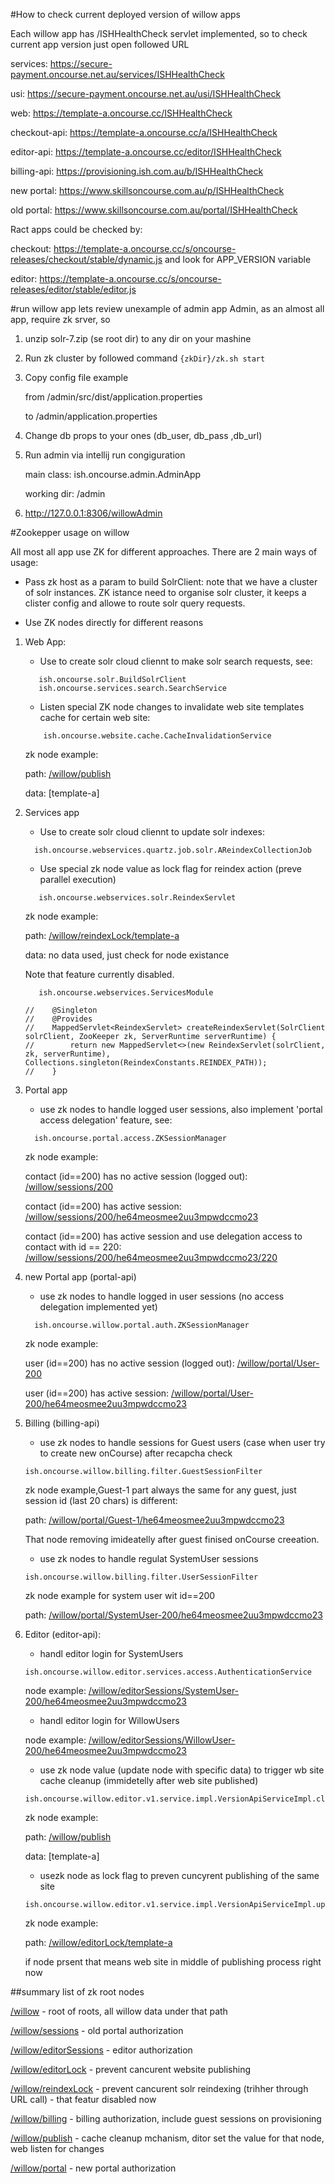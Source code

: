 #How to check current deployed version of willow apps

Each willow app has  /ISHHealthCheck servlet implemented, so to check current app version just open followed URL 

services:
https://secure-payment.oncourse.net.au/services/ISHHealthCheck

usi:
https://secure-payment.oncourse.net.au/usi/ISHHealthCheck

web:
https://template-a.oncourse.cc/ISHHealthCheck

checkout-api:
https://template-a.oncourse.cc/a/ISHHealthCheck

editor-api:
https://template-a.oncourse.cc/editor/ISHHealthCheck

billing-api:
https://provisioning.ish.com.au/b/ISHHealthCheck

new portal:
https://www.skillsoncourse.com.au/p/ISHHealthCheck

old portal:
https://www.skillsoncourse.com.au/portal/ISHHealthCheck

Ract apps could be checked by:

checkout:
https://template-a.oncourse.cc/s/oncourse-releases/checkout/stable/dynamic.js
and look for APP_VERSION variable

editor:
https://template-a.oncourse.cc/s/oncourse-releases/editor/stable/editor.js

#run willow app
lets review unexample of admin app
Admin, as an almost all app, require zk srver, so
1. unzip solr-7.zip (se root dir) to any dir on your mashine
2. Run zk cluster by followed command
`{zkDir}/zk.sh start`
3. Copy config file example

    from /admin/src/dist/application.properties
   
    to /admin/application.properties
4. Change db props to your ones (db_user, db_pass ,db_url)
5. Run admin via intellij run congiguration

    main class: ish.oncourse.admin.AdminApp

    working dir: /admin
6. http://127.0.0.1:8306/willowAdmin

#Zookepper usage on willow

All most all app use ZK for different approaches. There are 2 main ways of usage:
   
   - Pass zk host as a param to build SolrClient: note that we have a cluster of solr instances. ZK istance need to
organise solr cluster, it keeps a clister config and allowe to route solr query requests.

   - Use ZK nodes directly for different reasons


   1. Web App:
      - Use to create solr cloud cliennt to make solr search requests, see:
      ```
         ish.oncourse.solr.BuildSolrClient
         ish.oncourse.services.search.SearchService
      ```
      - Listen special ZK node changes to invalidate web site templates cache for certain web site:
      ```
          ish.oncourse.website.cache.CacheInvalidationService
      ```
      zk node example:

      path: [/willow/publish]()

      data: [template-a]


   2. Services app
   
      - Use to create solr cloud cliennt to update solr indexes:
      ```
        ish.oncourse.webservices.quartz.job.solr.AReindexCollectionJob
      ```
      - Use special zk node value as lock flag for reindex action (preve parallel execution) 
      ``` 
         ish.oncourse.webservices.solr.ReindexServlet
      ```
      zk node example:
   
      path: [/willow/reindexLock/template-a]()
   
      data: no data used, just check for node existance
         
      Note that feature currently disabled.
      ```
         ish.oncourse.webservices.ServicesModule
      
      //	@Singleton
      //	@Provides
      //	MappedServlet<ReindexServlet> createReindexServlet(SolrClient solrClient, ZooKeeper zk, ServerRuntime serverRuntime) {
      //		return new MappedServlet<>(new ReindexServlet(solrClient, zk, serverRuntime), Collections.singleton(ReindexConstants.REINDEX_PATH));
      //	}
      ```
      
   3. Portal app
      
      - use zk nodes to handle logged user sessions, also implement 'portal access delegation' feature, see:
      ```
        ish.oncourse.portal.access.ZKSessionManager
      ```
      zk node example:

      contact (id==200) has no active session (logged out):                                      [/willow/sessions/200]()

      contact (id==200) has  active session:                                                     [/willow/sessions/200/he64meosmee2uu3mpwdccmo23]()

      contact (id==200) has  active session and use delegation access to contact with id == 220: [/willow/sessions/200/he64meosmee2uu3mpwdccmo23/220]()

   4. new Portal app (portal-api)

      - use zk nodes to handle logged in user sessions (no access delegation implemented yet)
      ```
        ish.oncourse.willow.portal.auth.ZKSessionManager
      ```
      zk node example:

      user (id==200) has no active session (logged out): [/willow/portal/User-200]()

      user (id==200) has  active session:                [/willow/portal/User-200/he64meosmee2uu3mpwdccmo23]()

   5. Billing (billing-api)
      
      - use zk nodes to handle sessions for Guest users (case when user try to create new onCourse) after recapcha check
      ```
      ish.oncourse.willow.billing.filter.GuestSessionFilter
      ```
      zk node example,Guest-1 part always the same for any guest, just session id (last 20 chars) is different:

      path: [/willow/portal/Guest-1/he64meosmee2uu3mpwdccmo23]()
      
      That node removing imideatelly after guest finised onCourse creeation.

      - use zk nodes to handle regulat SystemUser sessions
       ```
      ish.oncourse.willow.billing.filter.UserSessionFilter
      ```
      zk node example for system user wit id==200 

      path: [/willow/portal/SystemUser-200/he64meosmee2uu3mpwdccmo23]()

   6. Editor (editor-api):
      
      - handl editor login for SystemUsers
      ```
      ish.oncourse.willow.editor.services.access.AuthenticationService
      ```
      node example: [/willow/editorSessions/SystemUser-200/he64meosmee2uu3mpwdccmo23]()

      - handl editor login for WillowUsers
        
      node example: [/willow/editorSessions/WillowUser-200/he64meosmee2uu3mpwdccmo23]()
      
      - use zk node value (update node with specific data) to trigger wb site cache cleanup (immidetelly after web site published)
      ```
      ish.oncourse.willow.editor.v1.service.impl.VersionApiServiceImpl.cleanWebappServiceCache()
      ```
      zk node example:

      path: [/willow/publish]()

      data: [template-a]

      - usezk node as lock flag to preven cuncyrent publishing of the same site
      ```
      ish.oncourse.willow.editor.v1.service.impl.VersionApiServiceImpl.updateLock()
      ```
      zk node example:

      path: [/willow/editorLock/template-a]()

      if node prsent that means web site in middle of publishing process right now

   
   ##summary list of zk root nodes   

   [/willow]() - root of roots, all willow data under that path
     
   [/willow/sessions]() - old portal authorization
      
   [/willow/editorSessions]() - editor authorization
     
   [/willow/editorLock]() - prevent cancurent website publishing
     
   [/willow/reindexLock]() - prevent cancurent solr reindexing (trihher through URL call) - that featur disabled now 
      
   [/willow/billing]() - billing authorization, include guest sessions on provisioning 
      
   [/willow/publish]() - cache cleanup mchanism, ditor set the value for that node, web listen for changes   
      
   [/willow/portal]() - new portal authorization
